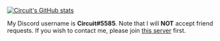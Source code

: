 [![Circuit's GitHub stats](https://github-readme-stats.vercel.app/api?username=CircuitSacul&show_icons=true&theme=dracula)](https://github.com/anuraghazra/github-readme-stats)

My Discord username is **Circuit#5585**. Note that I will **NOT** accept friend requests. If you wish to contact me, please join [this server](https://discord.gg/dGAzZDaTS9) first.
